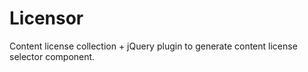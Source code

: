 Licensor
===============

Content license collection + jQuery plugin to generate content license selector component.
